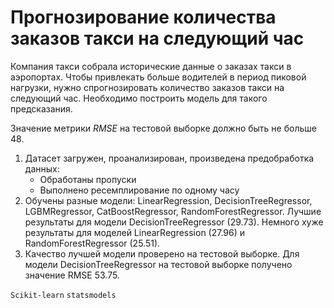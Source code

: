 # Прогнозирование количества заказов такси на следующий час
Компания такси собрала исторические данные о заказах такси в аэропортах. Чтобы привлекать больше водителей в период пиковой нагрузки, нужно спрогнозировать количество заказов такси на следующий час. Необходимо построить модель для такого предсказания.

Значение метрики *RMSE* на тестовой выборке должно быть не больше 48.

1. Датасет загружен, проанализирован, произведена предобработка данных:
    * Обработаны пропуски
    * Выполнено ресемплирование по одному часу
2. Обучены разные модели: LinearRegression, DecisionTreeRegressor, LGBMRegressor, CatBoostRegressor, RandomForestRegressor. Лучшие результаты для модели DecisionTreeRegressor (29.73). Немного хуже результаты для моделей LinearRegression (27.96) и RandomForestRegressor (25.51).
4. Качество лучшей модели проверено на тестовой выборке. Для модели DecisionTreeRegressor на тестовой выборке получено значение RMSE 53.75.

`Scikit-learn` `statsmodels`
